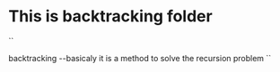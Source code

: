 # This is backtracking folder 

``

backtracking --basicaly it is a method to solve the recursion problem 
``
